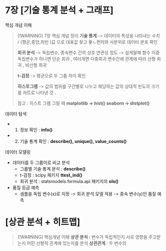 # 7장 \[기술 통계 분석 + 그래프] 
핵심 개념 이해 
 >[!WARNING] 7장 핵심 개념 정리 
 > **기술 통계** -> 데이터의 특성을 나타내는 수치  /  (평균,중앙,최빈 )값 으로 대표값 찾고 푲ㄴ편차와 사분위로 데이터 분포 확인 
 > 
 > **회귀 분석**  -> 독립변수, 종속변수 간의 상호 연관성 정도 -> 쉽게말해 함수 이중 독립변수가 하나면 단순 회귀 , 여러개면 다중회귀  변수간에 관계에 따라 선형 회귀 , 비선형 회귀 
 > 
 > **t-검정** -> 평균으로 두 그룹 차이 확인 
 > 
 > **히스토그램** -> 값의 범위를 구간별로 나누고 해당하는 값의 상대적 빈도의 크기를 차트로 나타낸 것 . 
 > 
 > 참고 : 히스트 그램 그릴 때 
 > **matplotlib -> hist() 
 > seaborn -> distplot()**
 
데이터 탐색  
-	 1. 정보 확인 : **info()**
-	 2. 기술 통계 확인 : **describe(), unique(), value_counts()**


데이터 모델링 
- 데이터를 두 그룹이로 비교 분석 
	- 그룹별 기술 통계 분석 : **describe()**
	- t-검정 : scipy 패키지  **ttest_ind()**
	- 회귀 분석 : statsmodels.formula.api 패키지의 **ols()**
- 품질 등급 예측 
	- 샘플을 독립 변수(x)로 지정 -> 회귀 분석 모델 적용 -> 종속 변수(y)인 품질 예측

# \[상관 분석 + 히트맵]

 >[!WARNING] 핵심개념 이해 
 >**상관 분석** : 변수가 독립적인지 서로 영향을 주고받는지 어떤 선형적 관계에 있는지를 분석 
 >**상관관계** : 두 변수의 
 